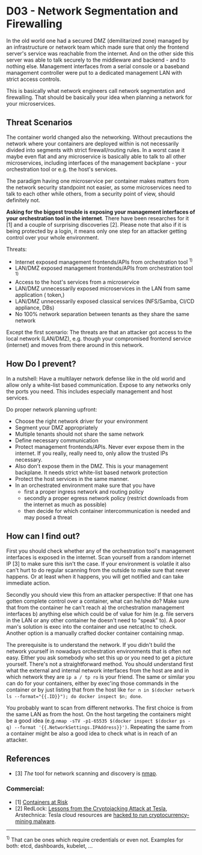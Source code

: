 # D03 - Network Segmentation and Firewalling

In the old world one had a secured DMZ (demilitarized zone) managed by an infrastructure or network team which made sure that only the frontend server's service was reachable from the internet. And on the other side this server was able to talk securely to the middleware and backend - and to nothing else. Management interfaces from a serial console or a baseband management controller were put to a dedicated management LAN with strict access controls.

This is basically what network engineers call network segmentation and firewalling. That should be basically your idea when planning a network for your microservices.

## Threat Scenarios

The container world changed also the networking. Without precautions the network where your containers are deployed within is not necessarily divided into segments with strict firewall/routing rules. In a worst case it maybe even flat and any microservice is basically able to talk to all other microservices, including interfaces of the management backplane - your orchestration tool or e.g. the host's services.

The paradigm having one microservice per container makes matters from the network security standpoint not easier, as some microservices need to talk to each other while others, from a security point of view, should definitely not.

__Asking for the biggest trouble is exposing your management interfaces of your orchestration tool in the internet__. There have been researches for it [1] and a couple of surprising discoveries [2]. Please note that also if it is being protected by a login, it means only one step for an attacker getting control over your whole environment.


Threats:

* Internet exposed management frontends/APIs from orchestration tool <sup>1)</sup>
* LAN/DMZ exposed management frontends/APIs from orchestration tool <sup>1)</sup>
* Access to the host's services from a microservice
* LAN/DMZ unnecessarily exposed microservices in the LAN from same application ( token,)
* LAN/DMZ unnecessarily exposed classical services (NFS/Samba, CI/CD appliance, DBs)
* No 100% network separation between tenants as they share the same network

Except the first scenario: The threats are that an attacker got access to the local network (LAN/DMZ), e.g. though your compromised frontend service (internet) and moves from there around in this network.


## How Do I prevent?

In a nutshell: Have a multilayer network defense like in the old world and allow only a white-list based communication. Expose to any networks only the ports you need. This includes especially management and host services.

Do proper network planning upfront:

* Choose the right network driver for your environment
* Segment your DMZ appropriately
* Multiple tenants should not share the same network
* Define necessary communication
* Protect management frontends/APIs. Never ever expose them in the internet. If you really, really need to, only allow the trusted IPs necessary.
* Also don't expose them in the DMZ. This is your management backplane. It needs strict white-list based network protection
* Protect the host services in the same manner.
* In an orchestrated environment make sure that you have
  * first a proper ingress network and routing policy
  * secondly a proper egress network policy (restrict downloads from the internet as much as possible)
  * then decide for which container intercommunication is needed and may posed a threat


## How can I find out?

First you should check whether any of the orchestration tool's management interfaces is exposed in the internet. Scan yourself from a random internet IP [3] to make sure this isn't the case. If your environment is volatile it also can't hurt to do regular scanning from the outside to make sure that never happens. Or at least when it happens, you will get notified and can take immediate action.

Secondly you should view this from an attacker perspective: If that one has gotten complete control over a container, what can he/she do? Make sure that from the container he can't reach a) the orchestration management interfaces b) anything else which could be of value for him (e.g. file servers in the LAN or any other container he doesn't need to "speak" to). A poor man's solution is exec into the container and use netcat/nc to check. Another option is a manually crafted docker container containing nmap.

The prerequisite is to understand the network. If you didn't build the network yourself in nowadays orchestration environments that is often not easy. Either you ask somebody who set this up or you need to get a picture yourself. There's not a straightforward method. You should understand first what the external and internal network interfaces from the host are and in which network they are `ip a / tp ro` is your friend. The same or similar you can do for your containers, either by exec'ing those commands in the container or by just listing that from the host like `for n in $(docker network ls --format="{{.ID}}"); do docker inspect $n; done`.

You probably want to scan from different networks. The first choice is from the same LAN as from the host. On the host targeting the containers might be a good idea (e.g.`nmap -sTV -p1-65535 $(docker inspect $(docker ps -q) --format '{{.NetworkSettings.IPAddress}}')`. Repeating the same from a container might be also a good idea to check what is in reach of an attacker. 



## References

   * [3]  _The_ tool for network scanning and discovery is [nmap](https://nmap.org).

### Commercial:
   * [1] [Containers at Risk](https://www.lacework.com/containers-at-risk-a-review-of-21000-cloud-environments/)
   * [2] RedLock: [Lessons from the Cryptojacking Attack at Tesla](https://redlock.io/blog/cryptojacking-tesla), Arstechnica: Tesla cloud resources are [hacked to run cryptocurrency-mining malware](https://arstechnica.com/information-technology/2018/02/tesla-cloud-resources-are-hacked-to-run-cryptocurrency-mining-malware/).

----

<sup>1)</sup> That can be ones which require credentials or even not. Examples for both: etcd, dashboards, kubelet, ...
